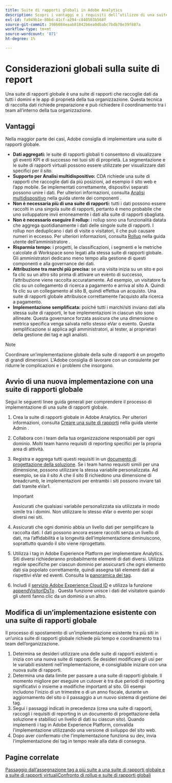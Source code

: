 ```yaml
---
title: Suite di rapporti globali in Adobe Analytics
description: Scopri i vantaggi e i requisiti dell’utilizzo di una suite di rapporti globale.
exl-id: fa949b1e-80bd-41cf-a294-c840503b568f
source-git-commit: 3986084eaab81842b6ea0dbabc7bdb78e39f887a
workflow-type: tm+mt
source-wordcount: '871'
ht-degree: 1%

---
```


# Considerazioni globali sulla suite di report

Una suite di rapporti globale è una suite di rapporti che raccoglie dati da tutti i domini e le app di proprietà della tua organizzazione. Questa tecnica di raccolta dati richiede preparazione e può richiedere il coordinamento tra i team all’interno della tua organizzazione.

## Vantaggi

Nella maggior parte dei casi, Adobe consiglia di implementare una suite di rapporti globale.

* **Dati aggregati:** le suite di rapporti globali ti consentono di visualizzare gli eventi KPI e di successo nei tuoi siti di proprietà. La segmentazione e le suite di rapporti virtuali possono essere utilizzate per visualizzare dati specifici per il sito.
* **Supporto per Analisi multidispositivo:** CDA richiede una suite di rapporti che raccoglie dati da più posizioni, ad esempio il sito web e l’app mobile. Se implementati correttamente, dispositivi separati possono unire i dati. Per ulteriori informazioni, consulta [Analisi multidispositivo](../../components/cda/overview.md) nella guida utente dei componenti .
* **Non è necessaria più di una suite di rapporti:** tutti i dati possono essere raccolti in una singola suite di rapporti, pertanto è meno probabile che uno sviluppatore invii erroneamente i dati alla suite di rapporti sbagliata.
* **Non è necessario eseguire il rollup:** i rollup sono una funzionalità datata che aggrega quotidianamente i dati delle singole suite di rapporti. I rollup non deduplicano i dati di visite o visitatori, il che può causare numeri in eccesso. Per ulteriori informazioni, consulta [Rollup](../../admin/c-manage-report-suites/rollup-report-suite.md) nella guida utente dell’amministratore .
* **Risparmia tempo:** i progetti, le classificazioni, i segmenti e le metriche calcolate di Workspace sono legati alla stessa suite di rapporti globale. Gli amministratori dedicano meno tempo alla gestione di questi componenti e alla governance dei dati.
* **Attribuzione tra marchi più precisa:** se una visita inizia su un sito e poi fa clic su un altro sito prima di attivare un evento di successo, l’attribuzione viene raccolta accuratamente. Ad esempio, un visitatore fa clic su un collegamento di ricerca a pagamento e arriva al sito A. Quindi fa clic su un collegamento al sito B, quindi effettua un acquisto. Una suite di rapporti globale attribuisce correttamente l’acquisto alla ricerca a pagamento.
* **Implementazione semplificata:** poiché tutti i marchi/siti inviano dati alla stessa suite di rapporti, le tue implementazioni in ciascun sito sono allineate. Questa governance forzata assicura che una dimensione o metrica specifica venga salvata nello stesso eVar o evento. Questa semplificazione si applica agli amministratori, ai tester, ai proprietari della gestione dei tag e agli analisti.

>[!NOTE]
>
>Coordinare un’implementazione globale della suite di rapporti è un progetto di grandi dimensioni. L&#39;Adobe consiglia di lavorare con un consulente per ridurre le complicazioni e i problemi che insorgono.

## Avvio di una nuova implementazione con una suite di rapporti globale

Segui le seguenti linee guida generali per comprendere il processo di implementazione di una suite di rapporti globale.

1. Crea la suite di rapporti globale in Adobe Analytics. Per ulteriori informazioni, consulta [Creare una suite di rapporti](/help/admin/c-manage-report-suites/c-new-report-suite/t-create-a-report-suite.md) nella guida utente Admin .
1. Collabora con i team della tua organizzazione responsabili per ogni dominio. Molti team hanno requisiti di reporting specifici per la propria area di attività.
1. Registra e aggrega tutti questi requisiti in un [documento di progettazione della soluzione](solution-design.md). Se i team hanno requisiti simili per una dimensione, possono utilizzare la stessa variabile personalizzata. Ad esempio, se sia il sito A che il sito B richiedono una dimensione di breadcrumb, le implementazioni per entrambi i siti possono inviare tali dati tramite eVar1.

   >[!IMPORTANT]
   >
   >Assicurati che qualsiasi variabile personalizzata sia utilizzata in modo simile tra i domini. Non utilizzare lo stesso eVar o evento per scopi diversi nei siti.
1. Assicurati che ogni dominio abbia un livello dati per semplificare la raccolta dati. I dati possono ancora essere raccolti senza un livello di dati, ma l’affidabilità e la longevità dell’implementazione diminuiscono, soprattutto quando il sito viene riprogettato.
1. Utilizza i tag in Adobe Experience Platform per implementare Analytics. Siti diversi richiederanno probabilmente elementi di dati diversi. Utilizza regole specifiche per ciascun dominio per assicurarti che ogni elemento dati sia popolato correttamente, quindi assegna tali elementi dati ai rispettivi eVar ed eventi. Consulta la [panoramica dei tag](https://experienceleague.adobe.com/docs/experience-platform/tags/home.html).
1. Includi il [servizio Adobe Experience Cloud ID](https://experienceleague.adobe.com/docs/id-service/using/home.html?lang=it) e utilizza la funzione [appendVisitorIDsTo](https://experienceleague.adobe.com/docs/id-service/using/id-service-api/methods/appendvisitorid.html) . Questa funzione unisce i dati del visitatore quando gli utenti fanno clic da un dominio a un altro.

## Modifica di un’implementazione esistente con una suite di rapporti globale

Il processo di spostamento di un’implementazione esistente tra più siti in un’unica suite di rapporti globale richiede più tempo e coordinamento tra i team dell’organizzazione.

1. Determina se desideri utilizzare una delle suite di rapporti esistenti o inizia con una nuova suite di rapporti. Se desideri modificare gli usi per le variabili esistenti nell’implementazione, è consigliabile iniziare con una nuova suite di rapporti.
2. Determina una data limite per passare a una suite di rapporti globale. Il momento migliore per eseguire un cutover è tra due periodi di reporting significativi o insieme a modifiche importanti al sito. Gli esempi includono l&#39;inizio di un trimestre o di un anno fiscale, durante un aggiornamento del sito o il passaggio a un nuovo sistema di gestione dei tag.
3. Segui i passaggi indicati in precedenza (crea una suite di rapporti, raccogli i requisiti di reporting in un documento di progettazione della soluzione e stabilisci un livello di dati su ciascun sito). Quando implementi i tag in Adobe Experience Platform, convalida l’implementazione utilizzando una versione di sviluppo del sito web.
4. Dopo aver confermato che l’implementazione funziona su dev, invia l’implementazione dei tag in tempo reale alla data di consegna.

## Pagine correlate

[Passaggio dall’assegnazione tag a più suite a una suite di rapporti globale e a ](../../components/vrs/vrs-considerations.md)
[suite di rapporti virtualiConfronto di rollup e suite di rapporti globali](../../admin/c-manage-report-suites/rollup-report-suite.md)
